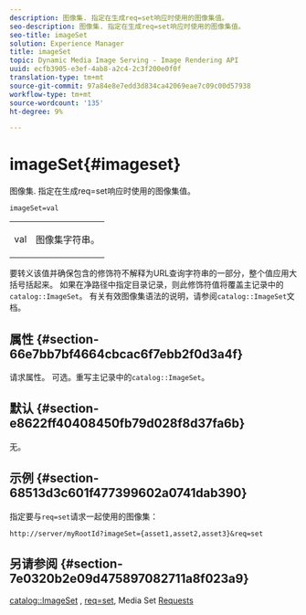 ```yaml
---
description: 图像集. 指定在生成req=set响应时使用的图像集值。
seo-description: 图像集. 指定在生成req=set响应时使用的图像集值。
seo-title: imageSet
solution: Experience Manager
title: imageSet
topic: Dynamic Media Image Serving - Image Rendering API
uuid: ecfb3905-e3ef-4ab8-a2c4-2c3f200e0f0f
translation-type: tm+mt
source-git-commit: 97a84e8e7edd3d834ca42069eae7c09c00d57938
workflow-type: tm+mt
source-wordcount: '135'
ht-degree: 9%

---
```



# imageSet{#imageset}

图像集. 指定在生成req=set响应时使用的图像集值。

`imageSet=val`

<table id="simpletable_F697691D166C407D82233664814F4663"> 
 <tr class="strow"> 
  <td class="stentry"> <p><span class="codeph"> <span class="varname"> val</span></span> </p> </td> 
  <td class="stentry"> <p>图像集字符串。 </p></td> 
 </tr> 
</table>

要转义该值并确保包含的修饰符不解释为URL查询字符串的一部分，整个值应用大括号括起来。 如果在净路径中指定目录记录，则此修饰符值将覆盖主记录中的`catalog::ImageSet`。 有关有效图像集语法的说明，请参阅`catalog::ImageSet`文档。

## 属性 {#section-66e7bb7bf4664cbcac6f7ebb2f0d3a4f}

请求属性。 可选。重写主记录中的`catalog::ImageSet`。

## 默认 {#section-e8622ff40408450fb79d028f8d37fa6b}

无。

## 示例 {#section-68513d3c601f477399602a0741dab390}

指定要与`req=set`请求一起使用的图像集：

`http://server/myRootId?imageSet={asset1,asset2,asset3}&req=set`

## 另请参阅 {#section-7e0320b2e09d475897082711a8f023a9}

[catalog::ImageSet](/help/aem-is-ir-api/is-api/image-catalog/image-serving-api-ref/c-image-catalog-reference/c-image-svg-data-reference/c-image-data-reference/r-imageset-cat.md) ,  [req=set](../../../../../is-api/http-ref/image-serving-api-ref/c-http-protocol-reference/c-command-reference/r-req/r-req.md#reference-907cdb4a97034db7ad94695f25552e76), Media Set  [Requests](../../../../../is-api/http-ref/image-serving-api-ref/c-http-protocol-reference/c-syntax-and-features/r-media-set-requests.md#reference-f2f2aa11208b47609fe17848d3b86a0b)
